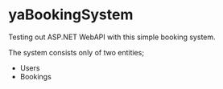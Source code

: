 # yaBookingSystem

Testing out ASP.NET WebAPI with this simple booking system.

The system consists only of two entities;

* Users
* Bookings
